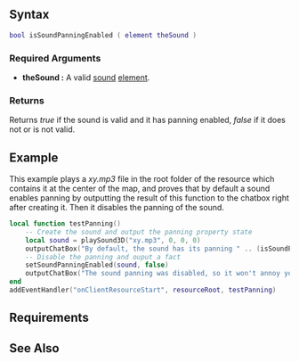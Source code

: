 Syntax
------

``` lua
bool isSoundPanningEnabled ( element theSound )
```

### Required Arguments

-   **theSound :** A valid [sound](/docs/sound.md "wikilink") [element](/docs/element.md "wikilink").

### Returns

Returns *true* if the sound is valid and it has panning enabled, *false* if it does not or is not valid.

Example
-------

This example plays a *xy.mp3* file in the root folder of the resource which contains it at the center of the map, and proves that by default a sound enables panning by outputting the result of this function to the chatbox right after creating it. Then it disables the panning of the sound.

``` lua
local function testPanning()
    -- Create the sound and output the panning property state
    local sound = playSound3D("xy.mp3", 0, 0, 0)
    outputChatBox("By default, the sound has its panning " .. (isSoundPanningEnabled(sound) and "enabled" or "disabled"))
    -- Disable the panning and ouput a fact
    setSoundPanningEnabled(sound, false)
    outputChatBox("The sound panning was disabled, so it won't annoy you when the camera it's in a side anymore!", 0, 255, 0)
end
addEventHandler("onClientResourceStart", resourceRoot, testPanning)
```

Requirements
------------

See Also
--------
